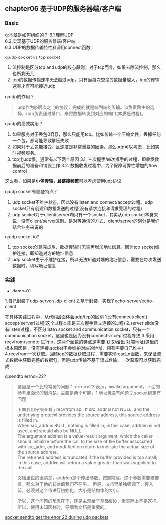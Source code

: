 ## chapter06 基于UDP的服务器端/客户端

### Basic

q:本章是如何组织的？
6.1.理解UDP<br>
6.2.实现基于UDP的服务器端/客户端<br>
6.3.UDP的数据传输特性和调用connect函数<br>

q:udp socket vs tcp socket
1. 流控制是区分tcp and udp的核心原则。对于tcp而言，如果去除流控制，那么也所剩无几
2. tcp的数据传输速率无法超过udp，只有当每次交换的数据量越大，tcp的传输速率才有可能接近udp

q:udp的作用？
>udp作为ip层次之上的协议，完成的就是端到端的传输。ip负责路由的选择，udp负责通过端口，来将数据转发到对应的端口(本质是进程)。

q:udp的高效实用？
1. 如果服务对于丢包0容忍，那么只能用tcp。比如传输一个压缩文件，丢掉任何一个包，都可能导致解压失败
2. 如果对于丢包能接受，且速度是非常重要的因素。那么udp可以考虑，比如实时视频服务。
3. tcp比udp慢，通常有以下两个原因
3.1. 三次握手/四次挥手的过程，即收发数据前后的准备和销毁工作
3.2. 数据收发过程中，为了保障可靠性增加的flow control

这么看，如果是**小包传输，且链接频繁**可以考虑使用udp协议

q:udp socket有哪些特点？
1. udp socket不维护状态，因此没有listen and connect/accept过程。udp socket只有创建和数据发送的过程(没有请求连接和请求受理的过程)
2. udp socket对于client/server均只有一个socket，其实从udp socket本身来说，没有client/server区别。是对等通信的方式，client/server的划分是我们结合业务来说的

q:udp socket io?
1. tcp socket创建完成后，数据传输时无需再增加地址信息。因为tcp socket维护连接，即知道对方的地址信息
2. udp socket由于不维护连接，所以无法知道对端的地址信息，需要在每次发送数据时，填写地址信息


### 实践

- demo-01

1.自己封装了udp-server/udp-client
2.基于封装，实现了echo-server/echo-client

在具体实践过程中，从代码层面体会udp/tcp的区别
1.没有connect(client)-accept(server)过程(这个过程本质是三次握手建立连接的过程)
2.server slide没有listen过程，不区分listen socket and communication socket，只有一个communication socket。这里也是因为没有connect-accept过程导致
3.采用recvfrom/sendto 进行io，这两个函数的特点是需要 获取/给出 对端地址(这里的根本原因是，没有连接,socket不会维护对端的地址，所有需要自己维护)
4.recvfrom一次获取。回顾tcp的数据获取过程，需要实现read_n函数，来保证流式数据中获取完整的数据包，但是udp传输不基于流式传输，一次获取可以获取完成

q:sendto errno=22?
>这里是一个比较常见的问题：
errno=22 表示，invalid argument，下面的参考里面说的很清楚。主要是两个可能，1.地址传递有问题 2.socket绑定有问题
>
>下面我们仔细查看了recvfrom api, 
If  src_addr  is  not NULL, and the underlying protocol provides the source address, this source address is filled in.  
When src_addr is NULL, nothing is filled in; in this case, addrlen is not used, and should also be NULL.  
The argument addrlen is a value-result argument, which the caller should initialize before the call to the size of the buffer associated with src_addr, 
and modi‐fied  on return to indicate the actual size of the source address.  
The returned address is truncated if the buffer provided is too small; 
in this case, addrlen will return a value greater than was supplied to the call
>
>文档里说的很清楚，addrlen是个传出参数，按照常理，这个参数需要被覆盖，那么对于他的初始值我们不在乎。
但是，文档里单独强调了，传入前，必须对这个值进行初始化，大小是结构体的大小。
>
>所以，这个问题的反思在于，还是主观给了基础假设，但实际上不是这样。所以，使用未知函数时，仔细看文档是重要的。

[socket sendto get the error 22 during udp packets](https://stackoverflow.com/questions/20502100/socket-sendto-get-the-error-22-during-udp-packets)